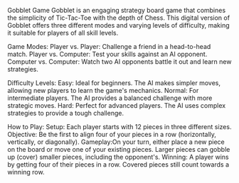 Gobblet Game
Gobblet is an engaging strategy board game that combines the simplicity of Tic-Tac-Toe with the depth of Chess. This digital version of Gobblet offers three different modes and varying levels of difficulty, making it suitable for players of all skill levels.

Game Modes:
Player vs. Player: Challenge a friend in a head-to-head match.
Player vs. Computer: Test your skills against an AI opponent.
Computer vs. Computer: Watch two AI opponents battle it out and learn new strategies.

Difficulty Levels:
Easy: Ideal for beginners. The AI makes simpler moves, allowing new players to learn the game's mechanics.
Normal: For intermediate players. The AI provides a balanced challenge with more strategic moves.
Hard: Perfect for advanced players. The AI uses complex strategies to provide a tough challenge.

How to Play:
Setup: Each player starts with 12 pieces in three different sizes.
Objective: Be the first to align four of your pieces in a row (horizontally, vertically, or diagonally).
Gameplay:On your turn, either place a new piece on the board or move one of your existing pieces. Larger pieces can gobble up (cover) smaller pieces, including the opponent's.
Winning: A player wins by getting four of their pieces in a row. Covered pieces still count towards a winning row.
